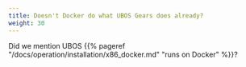 ```yaml
---
title: Doesn't Docker do what UBOS Gears does already?
weight: 30
---
```


Did we mention UBOS {{% pageref "/docs/operation/installation/x86_docker.md" "runs on Docker" %}}?
